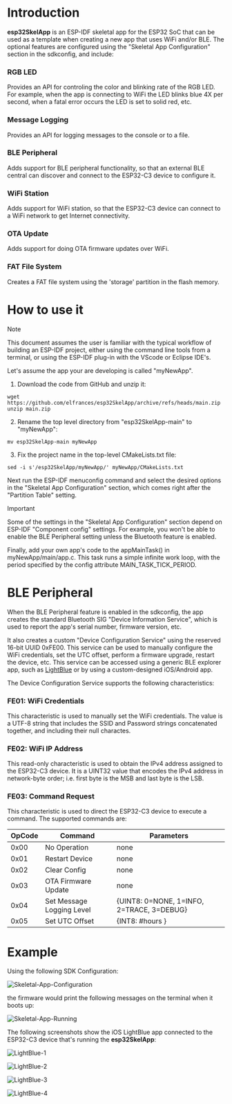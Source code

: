 # Introduction

**esp32SkelApp** is an ESP-IDF skeletal app for the ESP32 SoC that can be used as a template when creating a new app that uses WiFi and/or BLE.
The optional features are configured using the "Skeletal App Configuration" section in the sdkconfig, and include:

### RGB LED

Provides an API for controling the color and blinking rate of the RGB LED. For example, when the app is connecting to WiFi the LED blinks blue 4X per second, when a fatal error occurs the LED is set to solid red, etc.

### Message Logging

Provides an API for logging messages to the console or to a file.

### BLE Peripheral

Adds support for BLE peripheral functionality, so that an external BLE central can discover and connect to the ESP32-C3 device to configure it.

### WiFi Station

Adds support for WiFi station, so that the ESP32-C3 device can connect to a WiFi network to get Internet connectivity.

### OTA Update

Adds support for doing OTA firmware updates over WiFi.

### FAT File System

Creates a FAT file system using the 'storage' partition in the flash memory.


# How to use it

> [!NOTE]
> This document assumes the user is familiar with the typical workflow of building an ESP-IDF project, either using the command line tools from a terminal, or using the ESP-IDF plug-in with the VScode or Eclipse IDE's.

Let's assume the app your are developing is called "myNewApp".

1. Download the code from GitHub and unzip it:

```
wget https://github.com/elfrances/esp32SkelApp/archive/refs/heads/main.zip
unzip main.zip
```

2. Rename the top level directory from "esp32SkelApp-main" to "myNewApp":

```
mv esp32SkelApp-main myNewApp
```
3. Fix the project name in the top-level CMakeLists.txt file:

```
sed -i s'/esp32SkelApp/myNewApp/' myNewApp/CMakeLists.txt
```

Next run the ESP-IDF menuconfig command and select the desired options in the "Skeletal App Configuration" section, which comes right after the "Partition Table" setting.

> [!IMPORTANT]
> Some of the settings in the "Skeletal App Configuration" section depend on ESP-IDF "Component config" settings. For example, you won't be able to enable the BLE Peripheral setting unless the Bluetooth feature is enabled.

Finally, add your own app's code to the appMainTask() in myNewApp/main/app.c.  This task runs a simple infinite work loop, with the period specified by the config attribute MAIN_TASK_TICK_PERIOD.


# BLE Peripheral

When the BLE Peripheral feature is enabled in the sdkconfig, the app creates the standard Bluetooth SIG "Device Information Service", which is used to report the app's serial number, firmware version, etc.

It also creates a custom "Device Configuration Service" using the reserved 16-bit UUID 0xFE00.  This service can be used to manually configure the WiFi credentials, set the UTC offset, perform a firmware upgrade, restart the device, etc.  This service can be accessed using a generic BLE explorer app, such as [LightBlue](https://punchthrough.com/lightblue/) or by using a custom-designed iOS/Android app.

The Device Configuration Service supports the following characteristics:

### FE01: WiFi Credentials

This characteristic is used to manually set the WiFi credentials. The value is a UTF-8 string that includes the SSID and Password strings concatenated together, and including their null charactes.

### FE02: WiFi IP Address

This read-only characteristic is used to obtain the IPv4 address assigned to the ESP32-C3 device.  It is a UINT32 value that encodes the IPv4 address in network-byte order; i.e. first byte is the MSB and last byte is the LSB.

### FE03: Command Request

This characteristic is used to direct the ESP32-C3 device to execute a command.  The supported commands are:

| OpCode | Command | Parameters |
| ------ | ------- | ---------- |
| 0x00   | No Operation   | none       |
| 0x01   | Restart Device | none |
| 0x02   | Clear Config | none |
| 0x03   | OTA Firmware Update | none|
| 0x04   | Set Message Logging Level | {UINT8: 0=NONE, 1=INFO, 2=TRACE, 3=DEBUG} |
| 0x05   | Set UTC Offset | {INT8: #hours } |

# Example

Using the following SDK Configuration: 

![Skeletal-App-Configuration](/assets/Skeletal-App-Configuration.png) 

the firmware would print the following messages on the terminal when it boots up:

![Skeletal-App-Running](/assets/Skeletal-App-Running.png) 

The following screenshots show the iOS LightBlue app connected to the ESP32-C3 device that's running the **esp32SkelApp**:

![LightBlue-1](/assets/IMG_5381.PNG)


![LightBlue-2](/assets/IMG_5382.PNG)


![LightBlue-3](/assets/IMG_5383.PNG)


![LightBlue-4](/assets/IMG_5384.PNG)



